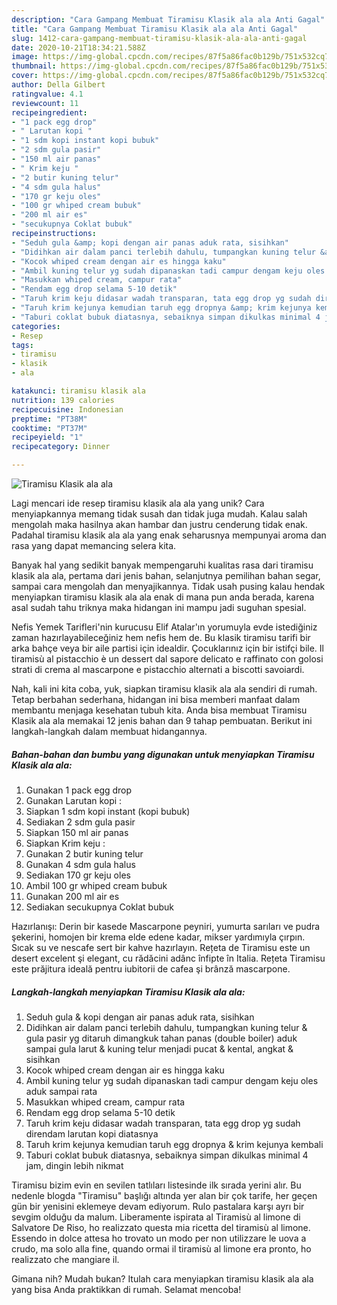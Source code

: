 ```yaml
---
description: "Cara Gampang Membuat Tiramisu Klasik ala ala Anti Gagal"
title: "Cara Gampang Membuat Tiramisu Klasik ala ala Anti Gagal"
slug: 1412-cara-gampang-membuat-tiramisu-klasik-ala-ala-anti-gagal
date: 2020-10-21T18:34:21.588Z
image: https://img-global.cpcdn.com/recipes/87f5a86fac0b129b/751x532cq70/tiramisu-klasik-ala-ala-foto-resep-utama.jpg
thumbnail: https://img-global.cpcdn.com/recipes/87f5a86fac0b129b/751x532cq70/tiramisu-klasik-ala-ala-foto-resep-utama.jpg
cover: https://img-global.cpcdn.com/recipes/87f5a86fac0b129b/751x532cq70/tiramisu-klasik-ala-ala-foto-resep-utama.jpg
author: Della Gilbert
ratingvalue: 4.1
reviewcount: 11
recipeingredient:
- "1 pack egg drop"
- " Larutan kopi "
- "1 sdm kopi instant kopi bubuk"
- "2 sdm gula pasir"
- "150 ml air panas"
- " Krim keju "
- "2 butir kuning telur"
- "4 sdm gula halus"
- "170 gr keju oles"
- "100 gr whiped cream bubuk"
- "200 ml air es"
- "secukupnya Coklat bubuk"
recipeinstructions:
- "Seduh gula &amp; kopi dengan air panas aduk rata, sisihkan"
- "Didihkan air dalam panci terlebih dahulu, tumpangkan kuning telur &amp; gula pasir yg ditaruh dimangkuk tahan panas (double boiler) aduk sampai gula larut &amp; kuning telur menjadi pucat &amp; kental, angkat &amp; sisihkan"
- "Kocok whiped cream dengan air es hingga kaku"
- "Ambil kuning telur yg sudah dipanaskan tadi campur dengam keju oles aduk sampai rata"
- "Masukkan whiped cream, campur rata"
- "Rendam egg drop selama 5-10 detik"
- "Taruh krim keju didasar wadah transparan, tata egg drop yg sudah direndam larutan kopi diatasnya"
- "Taruh krim kejunya kemudian taruh egg dropnya &amp; krim kejunya kembali"
- "Taburi coklat bubuk diatasnya, sebaiknya simpan dikulkas minimal 4 jam, dingin lebih nikmat"
categories:
- Resep
tags:
- tiramisu
- klasik
- ala

katakunci: tiramisu klasik ala 
nutrition: 139 calories
recipecuisine: Indonesian
preptime: "PT38M"
cooktime: "PT37M"
recipeyield: "1"
recipecategory: Dinner

---
```



![Tiramisu Klasik ala ala](https://img-global.cpcdn.com/recipes/87f5a86fac0b129b/751x532cq70/tiramisu-klasik-ala-ala-foto-resep-utama.jpg)

Lagi mencari ide resep tiramisu klasik ala ala yang unik? Cara menyiapkannya memang tidak susah dan tidak juga mudah. Kalau salah mengolah maka hasilnya akan hambar dan justru cenderung tidak enak. Padahal tiramisu klasik ala ala yang enak seharusnya mempunyai aroma dan rasa yang dapat memancing selera kita.

Banyak hal yang sedikit banyak mempengaruhi kualitas rasa dari tiramisu klasik ala ala, pertama dari jenis bahan, selanjutnya pemilihan bahan segar, sampai cara mengolah dan menyajikannya. Tidak usah pusing kalau hendak menyiapkan tiramisu klasik ala ala enak di mana pun anda berada, karena asal sudah tahu triknya maka hidangan ini mampu jadi suguhan spesial.

Nefis Yemek Tarifleri&#39;nin kurucusu Elif Atalar&#39;ın yorumuyla evde istediğiniz zaman hazırlayabileceğiniz hem nefis hem de. Bu klasik tiramisu tarifi bir arka bahçe veya bir aile partisi için idealdir. Çocuklarınız için bir istifçi bile. Il tiramisù al pistacchio è un dessert dal sapore delicato e raffinato con golosi strati di crema al mascarpone e pistacchio alternati a biscotti savoiardi.


Nah, kali ini kita coba, yuk, siapkan tiramisu klasik ala ala sendiri di rumah. Tetap berbahan sederhana, hidangan ini bisa memberi manfaat dalam membantu menjaga kesehatan tubuh kita. Anda bisa membuat Tiramisu Klasik ala ala memakai 12 jenis bahan dan 9 tahap pembuatan. Berikut ini langkah-langkah dalam membuat hidangannya.

<!--inarticleads1-->

##### Bahan-bahan dan bumbu yang digunakan untuk menyiapkan Tiramisu Klasik ala ala:

1. Gunakan 1 pack egg drop
1. Gunakan  Larutan kopi :
1. Siapkan 1 sdm kopi instant (kopi bubuk)
1. Sediakan 2 sdm gula pasir
1. Siapkan 150 ml air panas
1. Siapkan  Krim keju :
1. Gunakan 2 butir kuning telur
1. Gunakan 4 sdm gula halus
1. Sediakan 170 gr keju oles
1. Ambil 100 gr whiped cream bubuk
1. Gunakan 200 ml air es
1. Sediakan secukupnya Coklat bubuk


Hazırlanışı: Derin bir kasede Mascarpone peyniri, yumurta sarıları ve pudra şekerini, homojen bir krema elde edene kadar, mikser yardımıyla çırpın. Sıcak su ve nescafe sert bir kahve hazırlayın. Rețeta de Tiramisu este un desert excelent şi elegant, cu rădăcini adânc înfipte în Italia. Rețeta Tiramisu este prăjitura ideală pentru iubitorii de cafea şi brânză mascarpone. 

<!--inarticleads2-->

##### Langkah-langkah menyiapkan Tiramisu Klasik ala ala:

1. Seduh gula &amp; kopi dengan air panas aduk rata, sisihkan
1. Didihkan air dalam panci terlebih dahulu, tumpangkan kuning telur &amp; gula pasir yg ditaruh dimangkuk tahan panas (double boiler) aduk sampai gula larut &amp; kuning telur menjadi pucat &amp; kental, angkat &amp; sisihkan
1. Kocok whiped cream dengan air es hingga kaku
1. Ambil kuning telur yg sudah dipanaskan tadi campur dengam keju oles aduk sampai rata
1. Masukkan whiped cream, campur rata
1. Rendam egg drop selama 5-10 detik
1. Taruh krim keju didasar wadah transparan, tata egg drop yg sudah direndam larutan kopi diatasnya
1. Taruh krim kejunya kemudian taruh egg dropnya &amp; krim kejunya kembali
1. Taburi coklat bubuk diatasnya, sebaiknya simpan dikulkas minimal 4 jam, dingin lebih nikmat


Tiramisu bizim evin en sevilen tatlıları listesinde ilk sırada yerini alır. Bu nedenle blogda &#34;Tiramisu&#34; başlığı altında yer alan bir çok tarife, her geçen gün bir yenisini eklemeye devam ediyorum. Rulo pastalara karşı ayrı bir sevgim olduğu da malum. Liberamente ispirata al Tiramisù al limone di Salvatore De Riso, ho realizzato questa mia ricetta del tiramisù al limone. Essendo in dolce attesa ho trovato un modo per non utilizzare le uova a crudo, ma solo alla fine, quando ormai il tiramisù al limone era pronto, ho realizzato che mangiare il. 

Gimana nih? Mudah bukan? Itulah cara menyiapkan tiramisu klasik ala ala yang bisa Anda praktikkan di rumah. Selamat mencoba!
